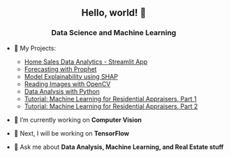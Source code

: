 <h2 align="center">Hello, world! 👋</h1>
<h3 align="center">Data Science and Machine Learning</h3> 

- 📃 My Projects:
     -  [Home Sales Data Analytics - Streamlit App](https://github.com/AngeloDSML/Analytics_Streamlit_App)
     -  [Forecasting with Prophet](https://github.com/AngeloDSML/Prophet_Forecast)  
     -  [Model Explainability using SHAP](https://github.com/AngeloDSML/Explainability_SHAP)
     -  [Reading Images with OpenCV](https://github.com/AngeloDSML/Reading_Images_with_OpenCV)
     -  [Data Analysis with Python](https://github.com/AngeloDSML/Data_Analysis_with_Python)
     -  [Tutorial: Machine Learning for Residential Appraisers, Part 1](https://github.com/AngeloDSML/Home_Valuation_Part_1)
     -  [Tutorial: Machine Learning for Residential Appraisers, Part 2](https://github.com/AngeloDSML/Home_Valuation_Part_2)
 
- 🌱 I’m currently working on **Computer Vision**

- 🔮 Next, I will be working on **TensorFlow**

- 💬 Ask me about **Data Analysis, Machine Learning, and Real Estate stuff**


